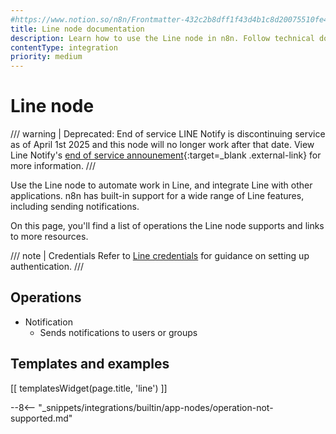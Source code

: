 ```yaml
---
#https://www.notion.so/n8n/Frontmatter-432c2b8dff1f43d4b1c8d20075510fe4
title: Line node documentation
description: Learn how to use the Line node in n8n. Follow technical documentation to integrate Line node into your workflows.
contentType: integration
priority: medium
---
```


# Line node

<!-- vale off -->
/// warning | Deprecated: End of service
LINE Notify is discontinuing service as of April 1st 2025 and this node will no longer work after that date. View Line Notify's [end of service announement](https://notify-bot.line.me/closing-announce){:target=_blank .external-link} for more information.
///
<!-- vale on -->

Use the Line node to automate work in Line, and integrate Line with other applications. n8n has built-in support for a wide range of Line features, including sending notifications. 

On this page, you'll find a list of operations the Line node supports and links to more resources.

/// note | Credentials
Refer to [Line credentials](/integrations/builtin/credentials/line/) for guidance on setting up authentication. 
///

## Operations

* Notification
    * Sends notifications to users or groups

## Templates and examples

<!-- see https://www.notion.so/n8n/Pull-in-templates-for-the-integrations-pages-37c716837b804d30a33b47475f6e3780 -->
[[ templatesWidget(page.title, 'line') ]]

--8<-- "_snippets/integrations/builtin/app-nodes/operation-not-supported.md"

